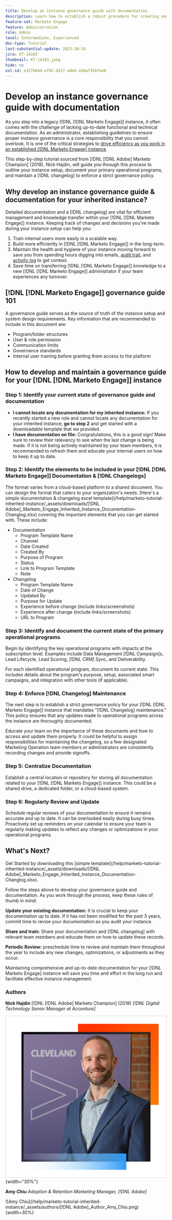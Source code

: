 ```yaml
---
title: Develop an instance governance guide with documentation
description: Learn how to establish a robust procedure for creating and maintaining documentation and changelog for your [!DNL Marketo Engage] instance. This will not only save time for your team's knowledge sharing but also enhance the health and efficiency of your instance.
feature-set: Marketo Engage
feature: Administration
role: Admin
level: Intermediate, Experienced
doc-type: Tutorial
last-substantial-update: 2023-10-16
jira: KT-14103
thumbnail: KT-14103.jpeg
hide: no
exl-id: e127b84d-ef92-4527-a0e6-a36af35b7ee0
---
```

# Develop an instance governance guide with documentation

As you step into a legacy [!DNL [!DNL Marketo Engage]] instance, it often comes with the challenge of lacking up-to-date functional and technical documentation. As an administrator, establishing guidelines to ensure proper instance governance is a core responsibility that you cannot overlook. It is one of the critical strategies to [drive efficiency as you work in an established [!DNL Marketo Engage] instance](https://nation.marketo.com/t5/champion-program-blogs/3-tips-to-increase-your-efficiency-in-an-inherited-instance/ba-p/247582). 

This step-by-step tutorial sourced from [!DNL [!DNL Adobe] Marketo Champion] (2018), Nick Hajdin, will guide you through this process to outline your instance setup, document your primary operational programs, and maintain a [!DNL changelog] to enforce a strict governance policy. 

## Why develop an instance governance guide & documentation for your inherited instance? 

Detailed documentation and a [!DNL changelog] are vital for efficient management and knowledge transfer within your [!DNL [!DNL Marketo Engage]] instance. Keeping track of changes and decisions you've made during your instance setup can help you: 

1. Train internal users more easily in a scalable way. 
2. Build more efficiently in [!DNL [!DNL Marketo Engage]] in the long-term. 
3. Maintain the health and hygiene of your instance moving forward to save you from spending hours digging into emails, [audit trail](https://experienceleague.adobe.com/docs/marketo/using/product-docs/administration/audit-trail/audit-trail-overview.html), and [activity log](https://experienceleague.adobe.com/docs/marketo/using/product-docs/core-marketo-concepts/smart-lists-and-static-lists/managing-people-in-smart-lists/locate-the-activity-log-for-a-person.html) to get context.
4. Save time on transferring [!DNL [!DNL Marketo Engage]] knowledge to a new [!DNL [!DNL Marketo Engage]] administrator if your team experiences any turnover. 

## [!DNL [!DNL Marketo Engage]] governance guide 101 

A governance guide serves as the source of truth of the instance setup and system design requirements. Key information that are recommended to include in this document are:

* Program/folder structures 
* User & role permission 
* Communication limits 
* Governance standards 
* Internal user training before granting them access to the platform 

## How to develop and maintain a governance guide for your [!DNL [!DNL Marketo Engage]] instance

### Step 1: Identify your current state of governance guide and documentation

* **I cannot locate any documentation for my inherited instance:** If you recently started a new role and cannot locate any documentation for your inherited instance, **go to step 2** and get started with a downloadable template that we provided. 
* **I have documentation on file:** Congratulations, this is a good sign! Make sure to review their relevancy to see when the last change is being made. If it is not being actively maintained by your team members, it is recommended to refresh them and educate your internal users on how to keep it up to date.   

### Step 2: Identify the elements to be included in your [!DNL [!DNL Marketo Engage]] Documentation & [!DNL Changelogs]

The format varies from a cloud-based platform to a shared document. You can design the format that caters to your organization's needs. [Here's a simple documentation & changelog excel template](/help/marketo-tutorial-inherited-instance/_assets/downloads/[!DNL Adobe]_Marketo_Engage_Inherited_Instance_Documentation-Changlog.xlsx) covering the important elements that you can get started with. These include:  

* Documentation
  * Program Template Name 
  * Channel 
  * Date Created 
  * Created By 
  * Purpose of Program 
  * Status 
  * Link to Program Template
  * Note
* Changelog
  * Program Template Name 
  * Date of Change 
  * Updated By 
  * Purpose for Update 
  * Experience before change (include links/screenshots) 
  * Experience after change (include links/screenshots) 
  * URL to Program

### Step 3: Identify and document the current state of the primary operational programs

Begin by identifying the key operational programs with impacts at the subscription level. Examples include Data Management [!DNL Campaign]s, Lead Lifecycle, Lead Scoring, [!DNL CRM] Sync, and Deliverability.

For each identified operational program, document its current state. This includes details about the program's purpose, setup, associated smart campaigns, and integration with other tools (if applicable).

### Step 4: Enforce [!DNL Changelog] Maintenance

The next step is to establish a strict governance policy for your [!DNL [!DNL Marketo Engage]] instance that mandates "[!DNL Changelog] maintenance." This policy ensures that any updates made to operational programs across the instance are thoroughly documented.

Educate your team on the importance of these documents and how to access and update them properly. It could be helpful to assign responsibilities for maintaining the changelog, so a few designated Marketing Operation team members or administrators are consistently recording changes and provide signoffs.  

### Step 5: Centralize Documentation

Establish a central location or repository for storing all documentation related to your [!DNL [!DNL Marketo Engage]] instance. This could be a shared drive, a dedicated folder, or a cloud-based system.  

### Step 6: Regularly Review and Update 

Schedule regular reviews of your documentation to ensure it remains accurate and up to date. It can be overlooked easily during busy times. Proactively set up reminders on your calendar to ensure your team is regularly making updates to reflect any changes or optimizations in your operational programs.

## What's Next?

Get Started by downloading this [simple template](/help/marketo-tutorial-inherited-instance/_assets/downloads/[!DNL Adobe]_Marketo_Engage_Inherited_Instance_Documentation-Changlog.xlsx). 

Follow the steps above to develop your governance guide and documentation. As you work through the process, keep these rules of thumb in mind:  

**Update your existing documentation:** 
It is crucial to keep your documentation up to date. If it has not been modified for the past 3 years, commit time to revise your documentation as you audit your instance.  

**Share and train:** 
Share your documentation and [!DNL changelog] with relevant team members and educate them on how to update these records.

**Periodic Review:** preschedule time to review and maintain them throughout the year to include any new changes, optimizations, or adjustments as they occur. 

Maintaining comprehensive and up-to-date documentation for your [!DNL Marketo Engage] instance will save you time and effort in the long run and facilitate effective instance management.  

### Authors

**Nick Hajdin**
[!DNL [!DNL Adobe] Marketo Champion] (2018)
*[!DNL Digital Technology Senior Manager at Accenture]*

![Nick Hajdin](/help/marketo-tutorial-inherited-instance/_assets/authors/Customer_Author_Nicholas_Hajdin.png){width="30%"}

**Amy Chiu**
*Adoption & Retention Marketing Manager, [!DNL Adobe]*

![Amy Chiu](/help/marketo-tutorial-inherited-instance/_assets/authors/[!DNL Adobe]_Author_Amy_Chiu.png){width=30%}
